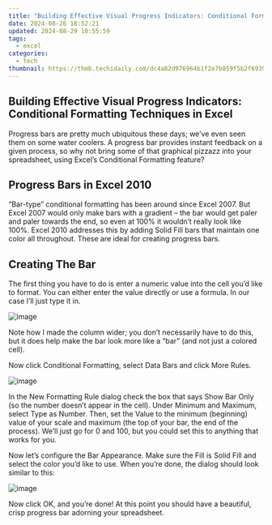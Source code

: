 ```yaml
---
title: "Building Effective Visual Progress Indicators: Conditional Formatting Techniques in Excel"
date: 2024-08-26 18:52:21
updated: 2024-08-29 10:55:59
tags:
  - excel
categories:
  - tech
thumbnail: https://thmb.techidaily.com/dc4a82d976964b1f2e7b859f5b2f6939dbc4ceccf4ea97b9d7a6a6bfaea9749c.jpg
---
```


## Building Effective Visual Progress Indicators: Conditional Formatting Techniques in Excel

Progress bars are pretty much ubiquitous these days; we’ve even seen them on some water coolers. A progress bar provides instant feedback on a given process, so why not bring some of that graphical pizzazz into your spreadsheet, using Excel’s Conditional Formatting feature?

##  Progress Bars in Excel 2010

 “Bar-type” conditional formatting has been around since Excel 2007\. But Excel 2007 would only make bars with a gradient – the bar would get paler and paler towards the end, so even at 100% it wouldn’t really look like 100%. Excel 2010 addresses this by adding Solid Fill bars that maintain one color all throughout. These are ideal for creating progress bars.

##  Creating The Bar

 The first thing you have to do is enter a numeric value into the cell you’d like to format. You can either enter the value directly or use a formula. In our case I’ll just type it in.

![image](https://static1.howtogeekimages.com/wordpress/wp-content/uploads/2011/03/image58.png) 

 Note how I made the column wider; you don’t necessarily have to do this, but it does help make the bar look more like a “bar” (and not just a colored cell).

 Now click Conditional Formatting, select Data Bars and click More Rules.

![image](https://static1.howtogeekimages.com/wordpress/wp-content/uploads/2011/03/image59.png) 

 In the New Formatting Rule dialog check the box that says Show Bar Only (so the number doesn’t appear in the cell). Under Minimum and Maximum, select Type as Number. Then, set the Value to the minimum (beginning) value of your scale and maximum (the top of your bar, the end of the process). We’ll just go for 0 and 100, but you could set this to anything that works for you.

 Now let’s configure the Bar Appearance. Make sure the Fill is Solid Fill and select the color you’d like to use. When you’re done, the dialog should look similar to this:

![image](https://static1.howtogeekimages.com/wordpress/wp-content/uploads/2011/03/image60.png) 

 Now click OK, and you’re done! At this point you should have a beautiful, crisp progress bar adorning your spreadsheet.

<ins class="adsbygoogle"
     style="display:block"
     data-ad-format="autorelaxed"
     data-ad-client="ca-pub-7571918770474297"
     data-ad-slot="1223367746"></ins>



<ins class="adsbygoogle"
     style="display:block"
     data-ad-client="ca-pub-7571918770474297"
     data-ad-slot="8358498916"
     data-ad-format="auto"
     data-full-width-responsive="true"></ins>
